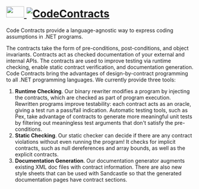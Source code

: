 # [<img src="https://cdn.rawgit.com/AdmiringWorm/chocolatey-packages/61e789f1893205ddccecbf3405c686e2fdad331e/icons/codecontracts.png" height="30" width="48" /> ![CodeContracts](https://img.shields.io/chocolatey/v/git.svg?label=CodeContracts&style=for-the-badge)](https://chocolatey.org/packages/codecontracts)

Code Contracts provide a language-agnostic way to express coding assumptions in .NET programs.

The contracts take the form of pre-conditions, post-conditions, and object invariants. Contracts act as checked documentation of your external and internal APIs. The contracts are used to improve testing via runtime checking, enable static contract verification, and documentation generation. Code Contracts bring the advantages of design-by-contract programming to all .NET programming languages. We currently provide three tools:

1. **Runtime Checking**. Our binary rewriter modifies a program by injecting the contracts, which are checked as part of program execution.
Rewritten programs improve testability: each contract acts as an oracle, giving a test run a pass/fail indication. Automatic testing tools, such as Pex, take advantage of contracts to generate more meaningful unit tests by filtering out meaningless test arguments that don't satisfy the pre-conditions.
2. **Static Checking**. Our static checker can decide if there are any contract violations without even running the program! It checks for implicit contracts, such as null dereferences and array bounds, as well as the explicit contracts.
3. **Documentation Generation**. Our documentation generator augments existing XML doc files with contract information. There are also new style sheets that can be used with Sandcastle so that the generated documentation pages have contract sections.
